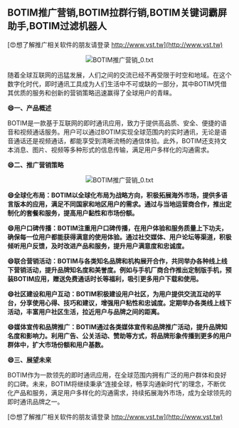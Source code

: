 ## **BOTIM推广营销,BOTIM拉群行销,BOTIM关键词霸屏助手,BOTIM过滤机器人**

[😍想了解推广相关软件的朋友请登录 http://www.vst.tw](http://www.vst.tw)

 <center><img src="https://vst.tw/MP4/tuiguang/png/3.png" alt="BOTIM推广营销_0.txt"></center>

随着全球互联网的迅猛发展，人们之间的交流已经不再受限于时空和地域。在这个数字化时代，即时通讯工具成为人们生活中不可或缺的一部分，其中BOTIM凭借其优质的服务和创新的营销策略迅速赢得了全球用户的青睐。

**😄一、产品概述**

BOTIM是一款基于互联网的即时通讯应用，致力于提供高品质、安全、便捷的语音和视频通话服务。用户可以通过BOTIM实现全球范围内的实时通讯，无论是语音通话还是视频通话，都能享受到清晰流畅的通信体验。此外，BOTIM还支持文本消息、图片、视频等多种形式的信息传输，满足用户多样化的沟通需求。

**😄二、推广营销策略**

 <center><img src="https://vst.tw/MP4/tuiguang/png/7.png" alt="BOTIM推广营销_0.txt"></center>

**😄全球化布局：BOTIM以全球化布局为战略方向，积极拓展海外市场，提供多语言版本的应用，满足不同国家和地区用户的需求。通过与当地运营商合作，推出定制化的套餐和服务，提高用户黏性和市场份额。**

**😄用户口碑传播：BOTIM注重用户口碑传播，在用户体验和服务质量上下功夫，确保每一位用户都能获得满意的使用体验。通过社交媒体、用户论坛等渠道，积极倾听用户反馈，及时改进产品和服务，提升用户满意度和忠诚度。**

**😄联合营销活动：BOTIM与各类知名品牌和机构展开合作，共同举办各种线上线下营销活动，提升品牌知名度和美誉度。例如与手机厂商合作推出定制版手机，预装BOTIM应用，赠送免费通话时长等福利，吸引更多用户下载和使用。**

**😄社区建设和用户互动：BOTIM积极建设用户社区，为用户提供交流互动的平台，分享使用心得、技巧和建议，增强用户粘性和忠诚度。定期举办各类线上线下活动，丰富用户社区生活，拉近用户与品牌之间的距离。**

**😄媒体宣传和品牌推广：BOTIM通过各类媒体宣传和品牌推广活动，提升品牌知名度和影响力。利用广告、公关活动、赞助等方式，将品牌形象传播到更多的用户群体中，扩大市场份额和用户基数。**

**😄三、展望未来**

BOTIM作为一款领先的即时通讯应用，在全球范围内拥有广泛的用户群体和良好的口碑。未来，BOTIM将继续秉承“连接全球，畅享沟通新时代”的理念，不断优化产品和服务，满足用户多样化的沟通需求，持续拓展海外市场，成为全球领先的即时通讯品牌之一。

[😍想了解推广相关软件的朋友请登录 http://www.vst.tw](http://www.vst.tw)



